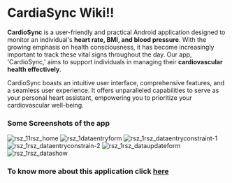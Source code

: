 # CardiaSync Wiki!!

**CardioSync** is a user-friendly and practical Android application designed to monitor an individual's **heart rate, BMI, and blood pressure**. With the growing emphasis on health consciousness, it has become increasingly important to track these vital signs throughout the day. Our app, 'CardioSync,' aims to support individuals in managing their **cardiovascular health effectively**.

CardioSync boasts an intuitive user interface, comprehensive features, and a seamless user experience. It offers unparalleled capabilities to serve as your personal heart assistant, empowering you to prioritize your cardiovascular well-being.

### Some Screenshots of the app
![rsz_11rsz_home](https://github.com/joy07092/CardioSync/assets/126981963/47eef4b4-9776-4504-8447-6bd2fcd3dd6a)
![rsz_1dataentryform](https://github.com/joy07092/CardioSync/assets/126981963/148ac560-c97a-4643-b7e5-48a97921974e)
![rsz_1rsz_dataentryconstraint-1](https://github.com/joy07092/CardioSync/assets/126981963/721f1248-5a22-41ec-9d08-23d3f5cbd970)
![rsz_1rsz_dataentryconstrain-2](https://github.com/joy07092/CardioSync/assets/126981963/3ab63e4f-2665-42a3-95a1-bb570e7a045c)
![rsz_1rsz_dataupdateform](https://github.com/joy07092/CardioSync/assets/126981963/4a3e0449-5ee8-45e6-b309-3ad40b487680)
![rsz_1rsz_datashow](https://github.com/joy07092/CardioSync/assets/126981963/0c448603-0afb-4783-a473-31d0f4423a19)
### To know more about this application click [here](https://github.com/joy07092/CardioSync/wiki)





